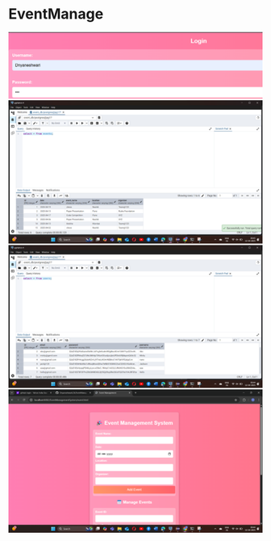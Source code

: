 # EventManage
![img alt](https://github.com/DnyaneshwariL26/EventManage/blob/34a33118dcc2755ebc513de0a46fbc30d35116c6/Screenshot%202025-04-12%20084753.png)
![img alt](https://github.com/DnyaneshwariL26/EventManage/blob/7c5dfa7dad1f5229994c8f14e2b592975b3e0066/Screenshot%20(70).png)
![img alt](https://github.com/DnyaneshwariL26/EventManage/blob/4577c6d922cd4c62045684c906273cbaab74aa2a/Screenshot%20(69).png)
![img alt](https://github.com/DnyaneshwariL26/EventManage/blob/f20fcb1e51f22088062486f4d239e045ebe7087b/Screenshot%20(66).png)
